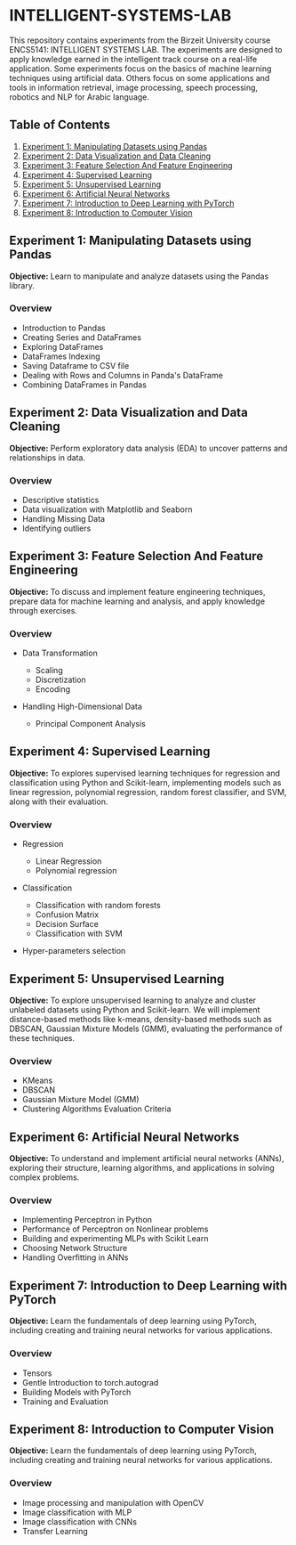 # INTELLIGENT-SYSTEMS-LAB

This repository contains experiments from the Birzeit University course ENCS5141: INTELLIGENT SYSTEMS LAB. The experiments are designed to apply knowledge earned in the intelligent track course on a real-life application. Some experiments focus on
the basics of machine learning techniques using artificial data. Others focus on some applications and tools
in information retrieval, image processing, speech processing, robotics and NLP for Arabic language.


## Table of Contents

1. [Experiment 1: Manipulating Datasets using Pandas](#experiment-1-manipulating-datasets-using-pandas)
2. [Experiment 2: Data Visualization and Data Cleaning](#experiment-2-data-visualization-and-data-cleaning)
3. [Experiment 3: Feature Selection And Feature Engineering](#experiment-3-feature-selection-and-feature-engineering)
4. [Experiment 4: Supervised Learning](#experiment-4-supervised-learning)
5. [Experiment 5: Unsupervised Learning](#experiment-5-unsupervised-learning)
6. [Experiment 6: Artificial Neural Networks](#experiment-6-artificial-neural-networks)
7. [Experiment 7: Introduction to Deep Learning with PyTorch](#experiment-7-introduction-to-deep-learning-with-pyTorch)
8. [Experiment 8: Introduction to Computer Vision](#experiment-8-introduction-to-computer-vision)


## Experiment 1: Manipulating Datasets using Pandas

**Objective:** Learn to manipulate and analyze datasets using the Pandas library.

### Overview
- Introduction to Pandas
- Creating Series and DataFrames
- Exploring DataFrames
- DataFrames Indexing
- Saving Dataframe to CSV file
- Dealing with Rows and Columns in Panda's DataFrame
- Combining DataFrames in Pandas



## Experiment 2: Data Visualization and Data Cleaning

**Objective:** Perform exploratory data analysis (EDA) to uncover patterns and relationships in data.

### Overview
- Descriptive statistics
- Data visualization with Matplotlib and Seaborn
- Handling Missing Data
- Identifying outliers

## Experiment 3: Feature Selection And Feature Engineering

**Objective:** To discuss and implement feature engineering techniques, prepare data for machine learning and analysis, and apply knowledge through exercises.
### Overview
- Data Transformation
  - Scaling
  - Discretization
  - Encoding

- Handling High-Dimensional Data
  - Principal Component Analysis
 
## Experiment 4: Supervised Learning

**Objective:** To explores supervised learning techniques for regression and classification using Python and Scikit-learn, implementing models such as linear regression, polynomial regression, random forest classifier, and SVM, along with their evaluation.
### Overview
- Regression
  - Linear Regression
  - Polynomial regression

- Classification
  - Classification with random forests
  - Confusion Matrix
  - Decision Surface
  - Classification with SVM
 
- Hyper-parameters selection

## Experiment 5: Unsupervised Learning

**Objective:** To explore unsupervised learning to analyze and cluster unlabeled datasets using Python and Scikit-learn. We will implement distance-based methods like k-means, density-based methods such as DBSCAN, Gaussian Mixture Models (GMM), evaluating the performance of these techniques.
### Overview

- KMeans
- DBSCAN
- Gaussian Mixture Model (GMM)
- Clustering Algorithms Evaluation Criteria

## Experiment 6: Artificial Neural Networks

**Objective:** To understand and implement artificial neural networks (ANNs), exploring their structure, learning algorithms, and applications in solving complex problems.

### Overview
- Implementing Perceptron in Python
- Performance of Perceptron on Nonlinear problems
- Building and experimenting MLPs with Scikit Learn
- Choosing Network Structure
- Handling Overfitting in ANNs

## Experiment 7: Introduction to Deep Learning with PyTorch

**Objective:** Learn the fundamentals of deep learning using PyTorch, including creating and training neural networks for various applications.

### Overview
- Tensors
- Gentle Introduction to torch.autograd
- Building Models with PyTorch
- Training and Evaluation

## Experiment 8: Introduction to Computer Vision

**Objective:** Learn the fundamentals of deep learning using PyTorch, including creating and training neural networks for various applications.
### Overview
 - Image processing and manipulation with OpenCV
 - Image classification with MLP
 - Image classification with CNNs
 - Transfer Learning

   

